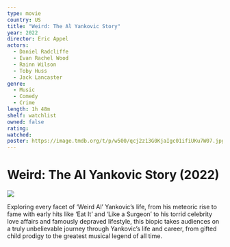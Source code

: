 ```yaml
---
type: movie
country: US
title: "Weird: The Al Yankovic Story"
year: 2022
director: Eric Appel
actors:
  - Daniel Radcliffe
  - Evan Rachel Wood
  - Rainn Wilson
  - Toby Huss
  - Jack Lancaster
genre:
  - Music
  - Comedy
  - Crime
length: 1h 48m
shelf: watchlist
owned: false
rating:
watched:
poster: https://image.tmdb.org/t/p/w500/qcj2z13G0KjaIgc01ifiUKu7W07.jpg
---
```


# Weird: The Al Yankovic Story (2022)

![](https://image.tmdb.org/t/p/w500/qcj2z13G0KjaIgc01ifiUKu7W07.jpg)

Exploring every facet of ‘Weird Al’ Yankovic’s life, from his meteoric rise to fame with early hits like ‘Eat It’ and ‘Like a Surgeon’ to his torrid celebrity love affairs and famously depraved lifestyle, this biopic takes audiences on a truly unbelievable journey through Yankovic’s life and career, from gifted child prodigy to the greatest musical legend of all time.
